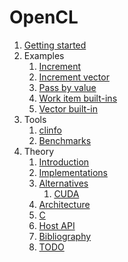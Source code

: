 # OpenCL

1.  [Getting started](getting-started.md)
1.  Examples
    1.  [Increment](inc.c)
    1.  [Increment vector](inc_vector.c)
    1.  [Pass by value](pass_by_value.c)
    1.  [Work item built-ins](work_item_builtin.c)
    1.  [Vector built-in](vector_builtin.c)
1.  Tools
    1.  [clinfo](clinfo.md)
    1.  [Benchmarks](benchmarks.md)
1.  Theory
    1.  [Introduction](introduction.md)
    1.  [Implementations](implementations.md)
    1.  [Alternatives](alternatives.md)
        1.  [CUDA](cuda.md)
    1.  [Architecture](architecture.md)
    1.  [C](c.md)
    1.  [Host API](host-api.md)
    1.  [Bibliography](bibliography.md)
    1.  [TODO](TODO.md)
